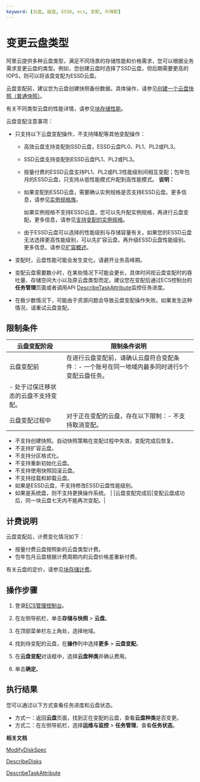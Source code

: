 ```yaml
---
keyword: [云盘, 磁盘, ESSD, ecs, 变配, 升降配]
---
```


# 变更云盘类型

阿里云提供多种云盘类型，满足不同场景的存储性能和价格需求，您可以根据业务需求变更云盘的类型。例如，您创建云盘时选择了SSD云盘，但后期需要更高的IOPS，则可以将该盘变配为ESSD云盘。

云盘变配前，建议您为云盘创建快照备份数据。具体操作，请参见[创建一个云盘快照（普通快照）](/cn.zh-CN/快照/使用快照/创建一个云盘快照（普通快照）.md)。

有关不同类型云盘的性能详情，请参见[块存储性能](/cn.zh-CN/块存储/性能/块存储性能.md)。

云盘变配注意事项：

-   只支持以下云盘变配操作，不支持降配等其他变配操作：

    -   高效云盘支持变配到SSD云盘，ESSD云盘PL0、PL1、PL2或PL3。
    -   SSD云盘支持变配到ESSD云盘PL1、PL2或PL3。
    -   按量付费的ESSD云盘支持PL1、PL2或PL3性能级别间相互变配；包年包月的ESSD云盘，只支持从低性能模式升配到高性能模式。
    **说明：**

    -   如果变配到ESSD云盘，需要确认实例规格是否支持ESSD云盘。更多信息，请参见[实例规格族](/cn.zh-CN/实例/实例规格族.md)。

        如果实例规格不支持ESSD云盘，您可以先升配实例规格，再进行云盘变配。更多信息，请参见[支持变配的实例规格](/cn.zh-CN/实例/升降配实例/修改实例规格/支持变配的实例规格.md)。

    -   由于ESSD云盘可以选择的性能级别与存储容量有关，如果您的ESSD云盘无法选择更高性能级别，可以先扩容云盘，再升级ESSD云盘性能级别。更多信息，请参见[扩容概述](/cn.zh-CN/块存储/扩容云盘/扩容概述.md)。
-   变配时，云盘性能可能会发生变化，请避开业务高峰期。
-   变配云盘需要数小时，在某些情况下可能会更长，具体时间视云盘变配时的吞吐量、存储空间大小以及原云盘类型而定。建议您在变配后通过ECS控制台的**任务管理**页面或者调用API [DescribeTaskAttribute](/cn.zh-CN/API参考/其他接口/DescribeTaskAttribute.md)监控任务进度。
-   在极少数情况下，可能由于资源问题会导致云盘变配操作失败。如果发生这种情况，请重试云盘变配。

## 限制条件

|云盘变配阶段|限制条件说明|
|------|------|
|云盘变配前|在进行云盘变配前，请确认云盘符合变配条件：-   一个账号在同一地域内最多同时进行5个变配云盘任务。
-   处于过保迁移状态的云盘不支持变配。 |
|云盘变配过程中|对于正在变配的云盘，存在以下限制：-   不支持取消变配。
-   不支持创建快照。自动快照策略在变配过程中失效，变配完成后恢复。
-   不支持扩容云盘。
-   不支持分区格式化。
-   不支持重新初始化云盘。
-   不支持使用快照回滚云盘。
-   不支持挂载和卸载云盘。
-   如果是ESSD云盘，不支持修改ESSD云盘性能级别。
-   如果是系统盘，则不支持更换操作系统。 |
|云盘变配完成后|变配云盘成功后，同一块云盘七天内不能再次变配。|

## 计费说明

云盘变配后，计费变化情况如下：

-   按量付费云盘按照新的云盘类型计费。
-   包年包月云盘根据计费周期内的云盘价格差重新付费。

有关云盘的定价，请参见[块存储计费](/cn.zh-CN/产品定价/计费项/块存储计费.md)。

## 操作步骤

1.  登录[ECS管理控制台](https://ecs.console.aliyun.com)。

2.  在左侧导航栏，单击**存储与快照** \> **云盘**。

3.  在顶部菜单栏左上角处，选择地域。

4.  找到待变配的云盘，在**操作**列中选择**更多** \> **云盘变配**。

5.  在**云盘变配**对话框中，选择**云盘种类**并确认费用。

6.  单击**确定**。


## 执行结果

您可以通过以下方式查看任务进度和云盘状态。

-   方式一：返回**云盘**页面，找到正在变配的云盘，查看**云盘种类**是否变更。
-   方式二：在左侧导航栏，选择**运维与监控** \> **任务管理**，查看**任务状态**。

**相关文档**  


[ModifyDiskSpec](/cn.zh-CN/API参考/块存储/ModifyDiskSpec.md)

[DescribeDisks](/cn.zh-CN/API参考/块存储/DescribeDisks.md)

[DescribeTaskAttribute](/cn.zh-CN/API参考/其他接口/DescribeTaskAttribute.md)

